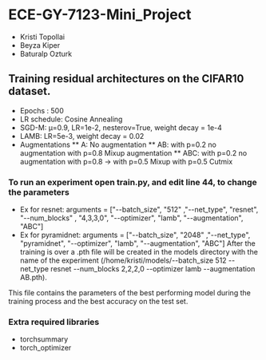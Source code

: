 # ECE-GY-7123-Mini_Project

* Kristi Topollai
* Beyza Kiper
* Baturalp Ozturk 

## Training residual architectures on the CIFAR10 dataset.


* Epochs : 500
* LR schedule: Cosine Annealing
* SGD-M: μ=0.9, LR=1e-2, nesterov=True, weight decay = 1e-4
* LAMB: LR=5e-3, weight decay = 0.02
* Augmentations
** A: No augmentation
** AB: with p=0.2 no augmentation with p=0.8 Mixup augmentation
** ABC: with p=0.2 no augmentation with p=0.8 -> with p=0.5 Mixup with p=0.5 Cutmix

### To run an experiment open train.py, and edit line 44, to change the parameters
 * Ex for resnet: arguments = ["--batch_size", "512" ,"--net_type", "resnet", "--num_blocks" , "4,3,3,0", "--optimizer", "lamb", "--augmentation", "ABC"]
 * Ex for pyramidnet: arguments = ["--batch_size", "2048" ,"--net_type", "pyramidnet", "--optimizer", "lamb", "--augmentation", "ABC"]
 After the training is over a .pth file will be created in the models directory with the name of the experiment (/home/kristi/models/--batch_size 512 --net_type resnet --num_blocks 2,2,2,0 --optimizer lamb --augmentation AB.pth). 

This file contains the parameters of the best performing model during the training process and the best accuracy on the test set.

### Extra required libraries
* torchsummary
* torch_optimizer


